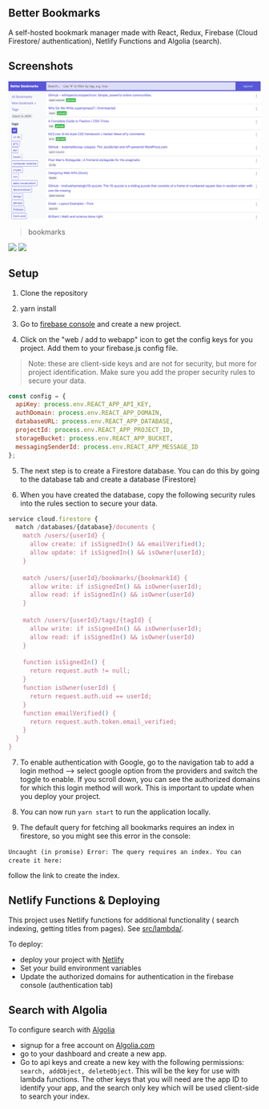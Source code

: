 ## Better Bookmarks

A self-hosted bookmark manager made with React, Redux, Firebase (Cloud Firestore/ authentication), Netlify Functions and Algolia (search).

## Screenshots

![HOME](/public/screenshot_home2.png)

> bookmarks

<img src="https://s3-eu-west-1.amazonaws.com/github-images123/Screen+Recording+2018-10-23+at+02.43+PM.gif" />

<img height="400px" src="https://s3-eu-west-1.amazonaws.com/github-images123/bb+mobile+gif.gif" />

## Setup

1. Clone the repository

2. yarn install

3. Go to [firebase console](https://console.firebase.google.com/) and create a new project.

4. Click on the "web / add to webapp" icon to get the config keys for you project. Add them to your firebase.js config file.

> Note: these are client-side keys and are not for security, but more for project identification. Make sure you add the proper security rules to secure your data.

```js
const config = {
  apiKey: process.env.REACT_APP_API_KEY,
  authDomain: process.env.REACT_APP_DOMAIN,
  databaseURL: process.env.REACT_APP_DATABASE,
  projectId: process.env.REACT_APP_PROJECT_ID,
  storageBucket: process.env.REACT_APP_BUCKET,
  messagingSenderId: process.env.REACT_APP_MESSAGE_ID
};
```

5. The next step is to create a Firestore database. You can do this by going to the database tab and create a database (Firestore)

6. When you have created the database, copy the following security rules into the rules section to secure your data.

```js
service cloud.firestore {
  match /databases/{database}/documents {
    match /users/{userId} {
      allow create: if isSignedIn() && emailVerified();
      allow update: if isSignedIn() && isOwner(userId);
    }

    match /users/{userId}/bookmarks/{bookmarkId} {
      allow write: if isSignedIn() && isOwner(userId);
      allow read: if isSignedIn() && isOwner(userId)
    }

    match /users/{userId}/tags/{tagId} {
      allow write: if isSignedIn() && isOwner(userId);
      allow read: if isSignedIn() && isOwner(userId)
    }

    function isSignedIn() {
      return request.auth != null;
    }
    function isOwner(userId) {
      return request.auth.uid == userId;
    }
    function emailVerified() {
      return request.auth.token.email_verified;
    }
  }
}
```

7. To enable authentication with Google, go to the navigation tab to add a login method --> select google option from the providers and switch the toggle to enable. If you scroll down, you can see the authorized domains for which this login method will work. This is important to update when you deploy your project.

8. You can now run `yarn start` to run the application locally.

9. The default query for fetching all bookmarks requires an index in firestore, so you might see this error in the console:

`Uncaught (in promise) Error: The query requires an index. You can create it here:`

follow the link to create the index.

## Netlify Functions & Deploying

This project uses Netlify functions for additional functionality ( search indexing, getting titles from pages). See [src/lambda/](https://github.com/ThomasRoest/better-bookmarks/blob/master/src/lambda/).

To deploy:

- deploy your project with [Netlify](https://www.netlify.com)
- Set your build environment variables
- Update the authorized domains for authentication in the firebase console (authentication tab)

## Search with Algolia

To configure search with [Algolia](https://www.algolia.com/)

- signup for a free account on [Algolia.com](https://www.algolia.com/)
- go to your dashboard and create a new app.
- Go to api keys and create a new key with the following permissions: `search, addObject, deleteObject`. This will be the key for use with lambda functions. The other keys that you will need are the app ID to identify your app, and the search only key which will be used client-side to search your index.
